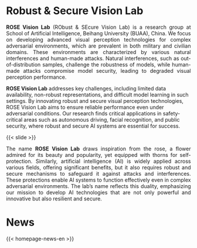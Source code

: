 # Robust & Secure Vision Lab

<p style="text-align:justify">
<b>ROSE Vision Lab</b> (RObust & SEcure Vision Lab) is a research group at School of Artificial Intelligence, Beihang University (BUAA), China.  We focus on developing advanced visual perception technologies for complex adversarial environments, which are prevalent in both military and civilian domains. These environments are characterized by various natural interferences and human-made attacks. Natural interferences, such as out-of-distribution samples, challenge the robustness of models, while human-made attacks compromise model security, leading to degraded visual perception performance.

<b>ROSE Vision Lab</b>  addresses key challenges, including limited data availability, non-robust representations, and difficult model learning in such settings. By innovating robust and secure visual perception technologies, ROSE Vision Lab aims to ensure reliable performance even under adversarial conditions. Our research finds critical applications in safety-critical areas such as autonomous driving, facial recognition, and public security, where robust and secure AI systems are essential for success.
</p>

{{< slide >}}

<p style="text-align:justify">
The name <b>ROSE Vision Lab</b> draws inspiration from the rose, a flower admired for its beauty and popularity, yet equipped with thorns for self-protection. Similarly, artificial intelligence (AI) is widely applied across various fields, offering significant benefits, but it also requires robust and secure mechanisms to safeguard it against attacks and interferences. These protections enable AI systems to function effectively even in complex adversarial environments. The lab’s name reflects this duality, emphasizing our mission to develop AI technologies that are not only powerful and innovative but also resilient and secure.
</p>


# News

{{< homepage-news-en >}}


